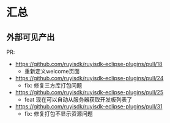 # 汇总

## 外部可见产出

PR:

- <https://github.com/ruyisdk/ruyisdk-eclipse-plugins/pull/18>
  - 重新定义welcome页面
- <https://github.com/ruyisdk/ruyisdk-eclipse-plugins/pull/24>
  - fix: 修复三方库打包问题
- <https://github.com/ruyisdk/ruyisdk-eclipse-plugins/pull/25>
  - feat 现在可以自动从服务器获取开发板列表了
- <https://github.com/ruyisdk/ruyisdk-eclipse-plugins/pull/31>
  - fix: 修复打包不显示资源问题